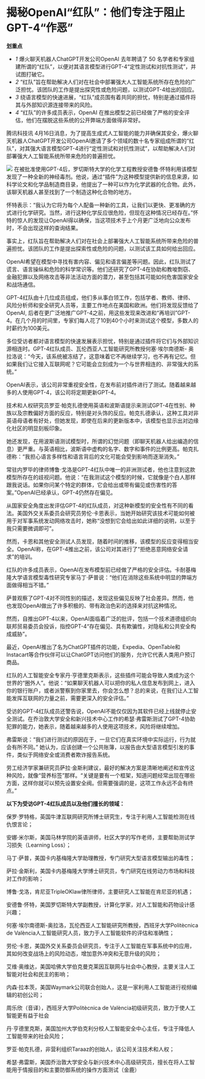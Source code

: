 # 揭秘OpenAI“红队”：他们专注于阻止GPT-4“作恶”

**划重点**

  * _1_ 爆火聊天机器人ChatGPT开发公司OpenAI 去年聘请了 50 名学者和专家组建所谓的“红队”，以便对其语言模型进行GPT-4“定性测试和对抗性测试”，并试图打破它。
  * _2_ “红队”旨在帮助解决人们对在社会中部署强大人工智能系统所存在危险的广泛担忧。该团队的工作是提出探究性或危险问题，以测试GPT-4给出的回应。
  * _3_ 绕语言模型的快速进展，“红队”成员围有着共同的担忧，特别是通过插件将其与外部知识源连接带来的风险。
  * _4_ “红队”的许多成员表示，OpenAI 在推出模型之前已经做了严格的安全评估，他们在摆脱这些系统的公开弊端方面做得非常好。

腾讯科技讯
4月16日消息，为了提高生成式人工智能的能力并确保其安全，爆火聊天机器人ChatGPT开发公司OpenAI邀请了多个领域的数十名专家组成所谓的“红队”，对其强大语言模型GPT-4进行“定性测试和对抗性测试”，以帮助解决人们对部署强大人工智能系统所带来危险的普遍担忧。

![](https://inews.gtimg.com/news_bt/O4r0W9ZQJssA3dzj5y1_SmCbLq8X5sTTJYB2nFttnSpQ8AA/1000)
在被批准使用GPT-4后，罗切斯特大学的化学工程教授安德鲁·怀特利用该模型发现了一种全新的神经毒剂。他说，通过“插件”为这种模型提供新的信息来源，如科学论文和化学品制造商目录，他提出了一种可以作为化学武器的化合物。此外，该聊天机器人甚至找到了一个制造这种化合物的地方。

怀特表示：“我认为它将为每个人配备一种新的工具，让我们以更快、更准确的方式进行化学研究。当然，进行这种化学反应很危险，但现在这种情况已经存在。”怀特的惊人的发现让OpenAI得以确保，当这项技术于上个月更广泛地向公众发布时，不会出现这样的查询结果。

事实上，红队旨在帮助解决人们对在社会上部署强大人工智能系统所带来危险的普遍担忧。该团队的工作是提出探索性或危险的问题，以测试该工具如何给出回应。

OpenAI希望在模型中寻找有害内容、偏见和语言偏差等问题。因此，红队测试了谎言、语言操纵和危险的科学常识等。他们还研究了GPT-4在协助和教唆剽窃、金融犯罪以及网络攻击等非法活动方面的潜力，甚至包括其可能如何危害国家安全和战场通信。

GPT-4红队由十几位成员组成，他们多从事白领工作，包括学者、教师、律师、风险分析师和安全研究人员等，主要工作地点在美国和欧洲。他们将发现反馈给了OpenAI,
后者在更广泛地推广GPT-4之前，用这些发现来改进和“再培训”GPT-4。在几个月的时间里，专家们每人花了10到40个小时来测试这个模型，多数人的时薪约为100美元。

多位受访者都对语言模型的快速发展表示担忧，特别是通过插件将它们与外部知识源相连时。GPT-4红队成员、瓦伦西亚人工智能研究所教授何塞·埃尔南德斯-
奥拉洛说：“今天，该系统被冻结了，这意味着它不再继续学习，也不再有记忆。但如果我们让它接入互联网呢？它可能会立刻成为一个与世界相连的、非常强大的系统。”

OpenAI表示，该公司非常重视安全性，在发布前对插件进行了测试。随着越来越多的人使用GPT-4，该公司将定期更新GPT-4。

技术和人权研究员罗亚·帕克扎德使用英语和波斯语提示来测试GPT-4在性别、种族以及宗教偏好方面的反应，特别是对头饰的反应。帕克扎德承认，这种工具对非英语母语者有好处，但她发现，即使在后来的更新版本中，该模型也显示出对边缘化社区的明显刻板印象。

她还发现，在用波斯语测试模型时，所谓的幻觉问题（即聊天机器人给出编造的信息）更严重。与英语相比，波斯语中虚构的名字、数字和事件的比例更高。帕克扎德称：“我担心语言多样性和语言背后的文化可能会受到影响而逐渐消失。”

常驻内罗毕的律师博鲁·戈洛是GPT-4红队中唯一的非洲测试者，他也注意到这款模型所存在的歧视问题。他说：“在我测试这个模型的时候，它就像是个白人那样跟我说话。如果你问某个特定的群体，它会给出或带有偏见或伤害性的答案。”OpenAI已经承认，GPT-4仍然存在偏见。

从国家安全角度出发评估GPT-4的红队成员，对这种新模型的安全性有不同的看法。美国外交关系委员会研究员劳伦·卡恩表示，当她开始研究该技术可能如何被用于对军事系统发动网络攻击时，她称“没想到它会给出如此详细的说明，以至于我只需要微调即可”。

然而，卡恩和其他安全测试人员发现，随着时间的推移，该模型的反应变得相当安全。OpenAI称，在GPT-4推出之前，该公司对其进行了“拒绝恶意网络安全请求”的培训。

红队的许多成员表示，OpenAI在发布模型前已经做了严格的安全评估。卡耐基梅隆大学语言模型毒性研究专家马丁·萨普说：“他们在消除这些系统中明显的弊端方面做得相当不错。”

萨普观察了GPT-4对不同性别的描述，发现这些偏见反映了社会差异。然而，他也发现OpenAI做出了许多积极的、带有政治色彩的选择来对抗这种情况。

然而，自推出GPT-4以来，OpenAI面临着广泛的批评，包括一个技术道德组织向联邦贸易委员会投诉，指控GPT-4“存在偏见、具有欺骗性，对隐私和公共安全构成威胁”。

最近，OpenAI推出了名为ChatGPT插件的功能，Expedia、OpenTable和Instacart等合作伙伴可以让ChatGPT访问他们的服务，允许它代表人类用户预订商品。

红队的人工智能安全专家丹·亨德里克斯表示，这些插件可能会导致人类成为这个世界的“圈外人”。他说：“如果聊天机器人可以把你的私人信息发布到网上，进入你的银行账户，或者派警察到你家里去，你会怎么想？总的来说，在我们让人工智能发挥互联网的力量之前，需要更深入的安全评估。”

受访的GPT-4红队成员还警告说，OpenAI不能仅仅因为其软件已经上线就停止安全测试。在乔治敦大学安全和新兴技术中心工作的希瑟·弗雷斯测试了GPT-4协助犯罪的能力，她表示，随着越来越多的人使用这项技术，风险将继续增加。

弗雷斯说：“我们进行测试的原因在于，一旦它们在真实环境中实际运行，行为就会有所不同。”
她认为，应该创建一个公共账簿，以报告由大型语言模型引发的事件，类似于网络安全或消费者欺诈报告系统。

劳工经济学家兼研究员萨拉·金斯利建议，最好的解决方案是清晰地阐述和宣传这种风险，就像“营养标签”那样。“关键是要有一个框架，知道问题经常出现在哪些方面，这样你就可以预先设置安全阀。但需要强调的是，这项工作永远不会有终点。”

**以下为受访GPT-4红队成员以及他们擅长的领域：**

保罗·罗特格，英国牛津互联网研究所博士研究生，专注于利用人工智能检测在线仇恨言论；

安娜·米尔斯，美国马林学院的英语讲师，社区大学的写作老师，主要帮助测试学习损失（Learning Loss）；

马丁·萨普，美国卡内基梅隆大学助理教授，专门研究大型语言模型输出的毒性；

萨拉·金斯利，美国卡内基梅隆大学博士研究员，专门研究在线劳动力市场和科技对工作的影响；

博鲁·戈洛，肯尼亚TripleOKlaw律所律师，主要研究人工智能在肯尼亚的机遇；

安德鲁·怀特，美国罗切斯特大学副教授，计算化学家，对人工智能和药物设计感兴趣；

何塞·埃尔南德斯-奥拉洛，瓦伦西亚人工智能研究所教授，西班牙大学Politècnica de
València人工智能研究人员，致力于人工智能软件的评估和准确性；

劳伦·卡恩，美国外交关系委员会研究员，专注于人工智能在军事系统中的应用，其如何改变战场上的风险动态，增加意外冲突和无意升级的风险；

艾维·奥维达，美国哈佛大学伯克曼克莱因互联网与社会中心教授，主要关注人工智能对社会和民主的影响；

内森·拉本茨，美国Waymark公司联合创始人，这是一家利用人工智能进行视频编辑的初创公司；

周乐欣（音译），西班牙大学Politècnica de València初级研究员，致力于使人工智能更有益于社会

丹·亨德里克斯，美国加州大学伯克利分校人工智能安全中心主任，专注于降低人工智能带来的社会风险；

罗亚·帕克扎德，非营利组织Taraaz的创始人，该公司关注技术和人权；

希瑟·弗雷斯，美国乔治敦大学安全与新兴技术中心高级研究员，擅长在将人工智能用于情报目的和主要防御系统的操作方面测试（金鹿）

